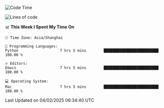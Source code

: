 <!--START_SECTION:waka-->
![Code Time](http://img.shields.io/badge/Code%20Time-2%2C506%20hrs%2033%20mins-blue)

![Lines of code](https://img.shields.io/badge/From%20Hello%20World%20I%27ve%20Written-334.9%20thousand%20lines%20of%20code-blue)

📊 **This Week I Spent My Time On** 

```text
🕑︎ Time Zone: Asia/Shanghai

💬 Programming Languages: 
Python                   7 hrs 5 mins        █████████████████████████   100.00 % 

🔥 Editors: 
Emacs                    7 hrs 5 mins        █████████████████████████   100.00 % 

💻 Operating System: 
Mac                      7 hrs 5 mins        █████████████████████████   100.00 % 
```


 Last Updated on 04/02/2025 06:34:40 UTC
<!--END_SECTION:waka-->
